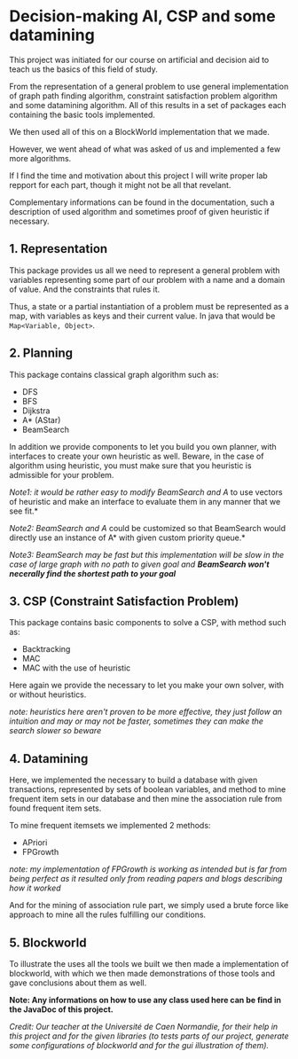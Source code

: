 # Decision-making AI, CSP and some datamining

This project was initiated for our course on artificial and decision aid to teach us the basics of this field of study. 

From the representation of a general problem to use general implementation of graph path finding algorithm, constraint satisfaction problem algorithm and some datamining algorithm. All of this results in a set of packages each containing the basic tools implemented. 

We then used all of this on a BlockWorld implementation that we made.

However, we went ahead of what was asked of us and implemented a few more algorithms.

If I find the time and motivation about this project I will write proper lab repport for each part, though it might not be all that revelant.

Complementary informations can be found in the documentation, such a description of used algorithm and sometimes proof of given heuristic if necessary.

## 1. Representation

This package provides us all we need to represent a general problem with variables representing some part of our problem with a name and a domain of value. And the constraints that rules it.

Thus, a state or a partial instantiation of a problem must be represented as a map, with variables as keys and their current value. In java that would be `Map<Variable, Object>`.

## 2. Planning

This package contains classical graph algorithm such as:
* DFS
* BFS
* Dijkstra
* A* (AStar)
* BeamSearch

In addition we provide components to let you build you own planner, with interfaces to create your own heuristic as well. Beware, in the case of algorithm using heuristic, you must make sure that you heuristic is admissible for your problem.

*Note1: it would be rather easy to modify BeamSearch and A* to use vectors of heuristic and make an interface to evaluate them in any manner that we see fit.*

*Note2: BeamSearch and A* could be customized so that BeamSearch would directly use an instance of A* with given custom priority queue.*

*Note3: BeamSearch may be fast but this implementation will be slow in the case of large graph with no path to given goal and __BeamSearch won't necerally find the shortest path to your goal__*

## 3. CSP (Constraint Satisfaction Problem)

This package contains basic components to solve a CSP, with method such as:
* Backtracking
* MAC
* MAC with the use of heuristic

Here again we provide the necessary to let you make your own solver, with or without heuristics.

*note: heuristics here aren't proven to be more effective, they just follow an intuition and may or may not be faster, sometimes they can make the search slower so beware* 

## 4. Datamining

Here, we implemented the necessary to build a database with given transactions, represented by sets of boolean variables, and method to mine frequent item sets in our database and then mine the association rule from found frequent item sets.

To mine frequent itemsets we implemented 2 methods:
* APriori
* FPGrowth

*note: my implementation of FPGrowth is working as intended but is far from being perfect as it resulted only from reading papers and blogs describing how it worked*

And for the mining of association rule part, we simply used a brute force like approach to mine all the rules fulfilling our conditions.

## 5. Blockworld

To illustrate the uses all the tools we built we then made a implementation of blockworld, with which we then made demonstrations of those tools and gave conclusions about them as well.

**Note: Any informations on how to use any class used here can be find in the JavaDoc of this project.**

*Credit: Our teacher at the Université de Caen Normandie, for their help in this project and for the given libraries (to tests parts of our project, generate some configurations of blockworld and for the gui illustration of them).*

